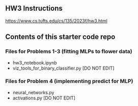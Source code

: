 ## HW3 Instructions

https://www.cs.tufts.edu/cs/135/2023f/hw3.html

## Contents of this starter code repo

### Files for Problems 1-3 (fitting MLPs to flower data)

* hw3_notebook.ipynb
* viz_tools_for_binary_classifier.py [DO NOT EDIT]

### Files for Problem 4 (implementing predict for MLP)

* neural_networks.py
* activations.py [DO NOT EDIT]
